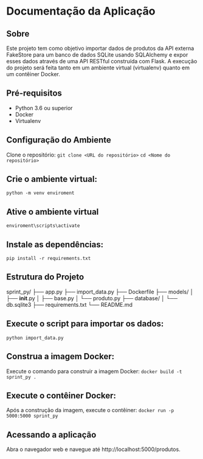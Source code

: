 # Documentação da Aplicação

## Sobre
Este projeto tem como objetivo importar dados de produtos da API externa FakeStore para um banco de dados SQLite usando SQLAlchemy e expor esses dados através de uma API RESTful construída com Flask. A execução do projeto será feita tanto em um ambiente virtual (virtualenv) quanto em um contêiner Docker.

## Pré-requisitos
- Python 3.6 ou superior
- Docker
- Virtualenv

## Configuração do Ambiente
Clone o repositório:
`git clone <URL do repositório>`
`cd <Nome do repositório>`

## Crie o ambiente virtual:
`python -m venv enviroment`

## Ative o ambiente virtual
`enviroment\scripts\activate`

## Instale as dependências:
`pip install -r requirements.txt`

## Estrutura do Projeto
sprint_py/
├── app.py
├── import_data.py
├── Dockerfile
├── models/
│   ├── __init__.py
│   ├── base.py
│   └── produto.py
├── database/
│   └── db.sqlite3
├── requirements.txt
└── README.md

## Execute o script para importar os dados:
`python import_data.py`

## Construa a imagem Docker:
Execute o comando para construir a imagem Docker:
`docker build -t sprint_py .`

## Execute o contêiner Docker:
Após a construção da imagem, execute o contêiner:
`docker run -p 5000:5000 sprint_py`

## Acessando a aplicação
Abra o navegador web e navegue até http://localhost:5000/produtos.